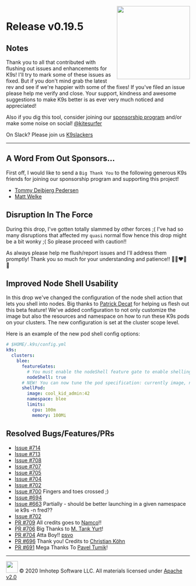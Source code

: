 <img src="https://raw.githubusercontent.com/Ya-hwon/k9s/master/assets/k9s_small.png" align="right" width="200" height="auto"/>

# Release v0.19.5

## Notes

Thank you to all that contributed with flushing out issues and enhancements for K9s! I'll try to mark some of these issues as fixed. But if you don't mind grab the latest rev and see if we're happier with some of the fixes! If you've filed an issue please help me verify and close. Your support, kindness and awesome suggestions to make K9s better is as ever very much noticed and appreciated!

Also if you dig this tool, consider joining our [sponsorship program](https://github.com/sponsors/derailed) and/or make some noise on social! [@kitesurfer](https://twitter.com/kitesurfer)

On Slack? Please join us [K9slackers](https://join.slack.com/t/k9sers/shared_invite/enQtOTA5MDEyNzI5MTU0LWQ1ZGI3MzliYzZhZWEyNzYxYzA3NjE0YTk1YmFmNzViZjIyNzhkZGI0MmJjYzhlNjdlMGJhYzE2ZGU1NjkyNTM)

---

## A Word From Out Sponsors...

First off, I would like to send a `Big Thank You` to the following generous K9s friends for joining our sponsorship program and supporting this project!

* [Tommy Dejbjerg Pedersen](https://github.com/tpedersen123)
* [Matt Welke](https://github.com/mattwelke)

## Disruption In The Force

During this drop, I've gotten totally slammed by other forces ;( I've had so many disruptions that affected my `quasi` normal flow hence this drop might be a bit wonky ;( So please proceed with caution!!

As always please help me flush/report issues and I'll address them promptly! Thank you so much for your understanding and patience!! 🙏👨‍❤️‍👨😍

## Improved Node Shell Usability

In this drop we've changed the configuration of the node shell action that lets you shell into nodes. Big thanks to [Patrick Decat](https://github.com/pdecat) for helping us flesh out this beta feature! We've added configuration to not only customize the image but also the resources and namespace on how to run these K9s pods on your clusters. The new configuration is set at the cluster scope level.

Here is an example of the new pod shell config options:

```yaml
# $HOME/.k9s/config.yml
k9s:
  clusters:
    blee:
      featureGates:
        # You must enable the nodeShell feature gate to enable shelling into nodes
        nodeShell: true
      # NEW! You can now tune the pod specification: currently image, namespace and resources
      shellPod:
        image: cool_kid_admin:42
        namespace: blee
        limits:
          cpu: 100m
          memory: 100Mi
```

## Resolved Bugs/Features/PRs

* [Issue #714](https://github.com/Ya-hwon/k9s/issues/714)
* [Issue #713](https://github.com/Ya-hwon/k9s/issues/713)
* [Issue #708](https://github.com/Ya-hwon/k9s/issues/708)
* [Issue #707](https://github.com/Ya-hwon/k9s/issues/707)
* [Issue #705](https://github.com/Ya-hwon/k9s/issues/705)
* [Issue #704](https://github.com/Ya-hwon/k9s/issues/704)
* [Issue #702](https://github.com/Ya-hwon/k9s/issues/702)
* [Issue #700](https://github.com/Ya-hwon/k9s/issues/700) Fingers and toes crossed ;)
* [Issue #694](https://github.com/Ya-hwon/k9s/issues/694)
* [Issue #663](https://github.com/Ya-hwon/k9s/issues/663) Partially - should be better launching in a given namespace ie k9s -n fred??
* [Issue #702](https://github.com/Ya-hwon/k9s/issues/702)
* [PR #709](https://github.com/Ya-hwon/k9s/pull/709) All credits goes to [Namco](https://github.com/namco1992)!!
* [PR #706](https://github.com/Ya-hwon/k9s/pull/706) Big Thanks to [M. Tarık Yurt](https://github.com/mtyurt)!
* [PR #704](https://github.com/Ya-hwon/k9s/pull/704) Atta Boy!! [psvo](https://github.com/psvo)
* [PR #696](https://github.com/Ya-hwon/k9s/pull/696) Thank you! Credits to [Christian Köhn](https://github.com/ckoehn)
* [PR #691](https://github.com/Ya-hwon/k9s/pull/691) Mega Thanks To [Pavel Tumik](https://github.com/sagor999)!

---

<img src="https://raw.githubusercontent.com/Ya-hwon/k9s/master/assets/imhotep_logo.png" width="32" height="auto"/> © 2020 Imhotep Software LLC. All materials licensed under [Apache v2.0](http://www.apache.org/licenses/LICENSE-2.0)
